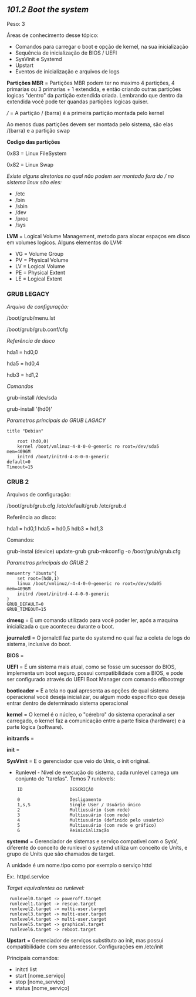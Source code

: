 ## ***101.2 Boot the system***
Peso: 3

Áreas de conhecimento desse tópico:

* Comandos para carregar o boot e opção de kernel, na sua inicialização
* Sequência de inicialização de BIOS / UEFI 
* SysVinit e Systemd
* Upstart
* Eventos de inicialização e arquivos de logs

**Partições MBR** = Partições MBR podem ter no maximo 4 partições, 4 primarias ou 3 primarias + 1 extendida, e então criando outras partições logicas "dentro" da partição extendida criada. Lembrando que dentro da extendida você pode ter quandas partições logicas quiser. 

*/* = A partição / (barra) é a primeira partição montada pelo kernel

Ao menos duas partições devem ser montada pelo sistema, são elas /(barra) e a partição swap

**Codigo das partições** 

0x83 = Linux FileSystem

0x82 = Linux Swap

*Existe alguns diretorios no qual não podem ser montado fora do / no sistema linux são eles:*

* /etc
* /bin
* /sbin
* /dev
* /proc
* /sys

**LVM** = Logical Volume Management, metodo para alocar espaços em disco em volumes logicos. Alguns elementos do LVM:

* VG = Volume Group
* PV = Physical  Volume
* LV = Logical Volume
* PE = Physical Extent
* LE = Logical Extent

### **GRUB LEGACY**
*Arquivo de configuração:*

/boot/grub/menu.lst

/boot/grub/grub.conf/cfg

*Referência de disco*

hda1 = hd0,0

hda5 = hd0,4

hdb3 = hd1,2

*Comandos*

grub-install /dev/sda

grub-install '(hd0)'

*Parametros principais do GRUB LAGACY*

    title "Debian"

        root (hd0,0)
        kernel /boot/vmlinuz-4-8-0-0-generic ro root=/dev/sda5
    mem=4096M
        initrd /boot/initrd-4-8-0-0-generic 
    default=0
    Timeout=15


### **GRUB 2**

Arquivos de configuração:

/boot/grub/grub.cfg
/etc/default/grub
/etc/grub.d

Referência ao disco:

hda1 = hd0,1 
hda5 = hd0,5
hdb3 = hd1,3

Comandos:

grub-instal (device)
update-grub
grub-mkconfig -o /boot/grub/grub.cfg

*Parametros principais do GRUB 2*
    
    menuentry "Ubuntu"{
        set root=(hd0,1) 
        linux /boot/vmlinuz/-4-4-0-0-generic ro root=/dev/sda05 
    mem=4096M
        initrd /boot/initrd-4-4-0-0-generic
    }
    GRUB_DEFAULT=0
    GRUB_TIMEOUT=15

**dmesg** = É um comando utilizado para você poder ler, após a maquina inicializada o que aconteceu durante o boot.

**journalctl** = O jornalctl faz parte do systemd no qual faz a coleta de logs do sistema, inclusive do boot. 

**BIOS** = 

**UEFI** = É um sistema mais atual, como se fosse um sucessor do BIOS, implementa um boot seguro, possui compatibilidade com a BIOS, e pode ser configurado através do UEFI Boot Manager com comando efibootmgr

**bootloader** = E a tela no qual apresenta as opções de qual sistema operacional você deseja inicializar, ou algum modo especifico que deseja entrar dentro de determinado sistema operacional

**kernel** = O kernel é o núcleo, o "cérebro" do sistema operacinal a ser carregado, o kernel faz a comunicação entre a parte fisica (hardware) e a parte lógica (software).

**initramfs** = 

**init** = 

**SysVinit** = E o gerenciador que veio do Unix, o init original. 
* Runlevel - Nivel de execução do sistema, cada runlevel carrega um conjunto de "tarefas". Temos 7 runlevels:

```
    ID                  DESCRIÇÃO

    0                   Desligamento
    1,s,S               Single User / Usuário único
    2                   Multiusuário (sem rede)
    3                   Multiusuário (com rede)
    4                   Multiusuário (definido pelo usuário)
    5                   Multiusuário (com rede e gráfico)
    6                   Reinicialização

```


**systemd** = Gerenciador de sistemas e serviço compativel com o SysV, diferente do conceito de runlevel o systemd utiliza um conceito de Units, e grupo de Units que são chamados de target. 

A unidade é um nome.tipo como por exemplo o serviço httd 

Ex:. httpd.service

*Target equivalentes ao runlevel:*

```
 runlevel0.target -> poweroff.target
 runlevel1.target -> rescue.target
 runlevel2.target -> multi-user.target
 runlevel3.target -> multi-user.target
 runlevel4.target -> multi-user.target
 runlevel5.target -> graphical.target
 runlevel6.target -> reboot.target

```

**Upstart** = Gerenciador de serviços substituto ao init, mas possui compatibilidade com seu antecessor. 
Configurações em /etc/init

Principais comandos:

* initctl list
* start [nome_serviço]
* stop [nome_serviço]
* status [nome_serviço]